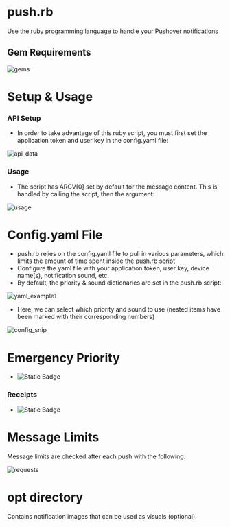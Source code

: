 # push.rb
Use the ruby programming language to handle your Pushover notifications

## Gem Requirements

![gems](https://github.com/BloodieToes/ruby-push/assets/116280844/e3881038-941c-44ca-bec2-76d2c73276c6)

# Setup & Usage
### API Setup
- In order to take advantage of this ruby script, you must first set the application token and user key in the config.yaml file:

![api_data](https://github.com/BloodieToes/ruby-push/assets/116280844/78b57621-17d8-41e7-b495-29289cc6d6ca)

### Usage
- The script has ARGV[0] set by default for the message content. This is handled by calling the script, then the argument:

![usage](https://github.com/BloodieToes/ruby-push/assets/116280844/35b53cc3-7967-44c3-aece-5fd6b44e9824)

# Config.yaml File
- push.rb relies on the config.yaml file to pull in various parameters, which limits the amount of time spent inside the push.rb script
- Configure the yaml file with your application token, user key, device name(s), notification sound, etc.
- By default, the priority & sound dictionaries are set in the push.rb script:

![yaml_example1](https://github.com/BloodieToes/ruby-push/assets/116280844/b4b50eda-1a0a-4e4f-a035-59c38506581b)

- Here, we can select which priority and sound to use (nested items have been marked with their corresponding numbers)

![config_snip](https://github.com/BloodieToes/ruby-push/assets/116280844/ed325031-07dd-47fd-aa43-f061839adf1a)

# Emergency Priority
- ![Static Badge](https://img.shields.io/badge/STATUS-WIP-yellow)
### Receipts
- ![Static Badge](https://img.shields.io/badge/STATUS-WIP-yellow)
# Message Limits
Message limits are checked after each push with the following:

![requests](https://github.com/BloodieToes/ruby-push/assets/116280844/8ba7cd9d-b6c9-467a-a4fe-06818bcc0d4b)
 
# opt directory
 Contains notification images that can be used as visuals (optional).
